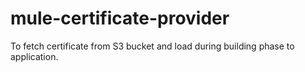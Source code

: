 # mule-certificate-provider
To fetch certificate from S3 bucket and load during building phase to application.
